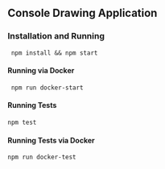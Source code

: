 ## Console Drawing Application


### Installation and Running

`` npm install && npm start``

#### Running via Docker

`` npm run docker-start``

#### Running Tests

``npm test``

#### Running Tests via Docker

``npm run docker-test``
